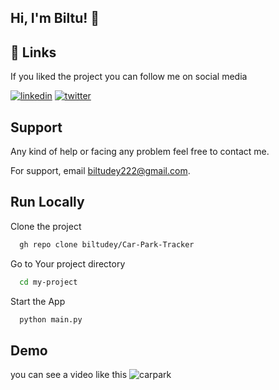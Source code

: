 
## Hi, I'm Biltu! 👋



## 🔗 Links

If you liked the project you can follow me on social media

[![linkedin](https://img.shields.io/badge/linkedin-0A66C2?style=for-the-badge&logo=linkedin&logoColor=white)](https://www.linkedin.com/in/BiltuDey/)
[![twitter](https://img.shields.io/badge/twitter-1DA1F2?style=for-the-badge&logo=twitter&logoColor=white)](https://twitter.com/CallmeBiltu)



## Support
Any kind of help or facing any problem feel free to contact me.

For support, email biltudey222@gmail.com.


## Run Locally

Clone the project


```bash
  gh repo clone biltudey/Car-Park-Tracker
```

Go to Your  project directory

```bash
  cd my-project
```

Start the App

```bash
  python main.py
```


## Demo

you can see a video like this
![carpark](https://user-images.githubusercontent.com/94779899/206353710-d433bdbd-5540-4794-8d86-568f228c4214.png)


